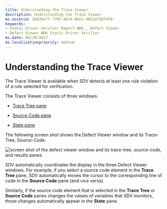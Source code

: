 ```yaml
---
title: Understanding the Trace Viewer
description: Understanding the Trace Viewer
ms.assetid: 2b839e7f-770f-4bf4-96e1-98524768f4f0
keywords:
- Static Driver Verifier Report WDK , Defect Viewer
- Defect Viewer WDK Static Driver Verifier
ms.date: 04/20/2017
ms.localizationpriority: medium
---
```


# Understanding the Trace Viewer


The Trace Viewer is available when SDV detects at least one rule violation of a rule selected for verification.

The Trace Viewer consists of three windows.

-   [Trace Tree pane](trace-tree-pane.md)

-   [Source Code pane](source-code-pane.md)

-   [State pane](state-pane.md)

The following screen shot shows the Defect Viewer window and its Trace-Tree, Source-Code.

![screen shot of the defect viewer window and its trace-tree, source-code, and results panes](images/sdv-defectviewerlabeled.png)

SDV automatically coordinates the display in the three Defect Viewer windows. For example, if you select a source code element in the **Trace Tree** pane, SDV automatically moves the cursor to the corresponding line of code in the **Source Code** pane (and vice versa).

Similarly, if the source code element that is selected in the **Trace Tree** or **Source Code** panes changes the values of variables that SDV monitors, those changes automatically appear in the **State** pane.

 

 





